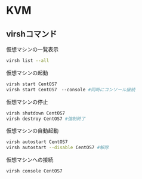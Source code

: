 # KVM

## virshコマンド

仮想マシンの一覧表示
```bash
virsh list --all
```
仮想マシンの起動
```bash
virsh start CentOS7
virsh start CentOS7　--console #同時にコンソール接続
```
仮想マシンの停止
```bash
virsh shutdown CentOS7
virsh destroy CentOS7 #強制終了
```

仮想マシンの自動起動
```bash
virsh autostart CentOS7
virsh autostart --disable CentOS7 #解除
```

仮想マシンへの接続
```bash
virsh console CentOS7
```
